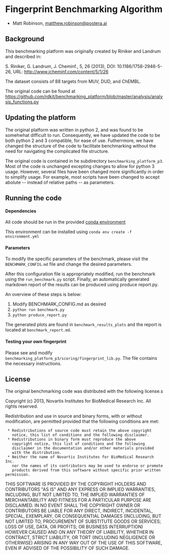 # Fingerprint Benchmarking Algorithm
- Matt Robinson, matthew.robinson@postera.ai

## Background ##

This benchmarking platform was originally created by Riniker and Landrum and described in:

S. Riniker, G. Landrum, J. Cheminf., 5, 26 (2013),
DOI: 10.1186/1758-2946-5-26,
URL: http://www.jcheminf.com/content/5/1/26

The dataset consists of 88 targets from MUV, DUD, and ChEMBL. 

The original code can be found at https://github.com/rdkit/benchmarking_platform/blob/master/analysis/analysis_functions.py

## Updating the platform ##

The original platform was written in python 2, and was found to be somehwhat difficult to run. Consequently, we have updated the code to be both python 2 and 3 compatible, for ease of use. Futherrmore, we have changed the structure of the code to facilitate benchmarking without the need for navigating the complicated file structure. 

The original code is contained in he subdirectory `benchmarking_platform_p3`. Most of the code is unchanged excepting changes to allow for python 3 usage. However, several files have been changed more significantly in order to simplify usage. For example, most scripts have been changed to accept abolute -- instead of relative paths -- as parameters.

## Running the code

#### Dependencies
All code should be run in the provided [conda environment](https://docs.conda.io/projects/conda/en/latest/index.html)

This environment can be installed using 
`conda env create -f environment.yml`

#### Parameters
To modify the specific parameters of the benchmark, please visit the `BENCHMARK_CONFIG.md` file and change the desired parameters.

After this configuration file is appropriately modified, run the benchmark using the `run_benchmark.py` script. Finally, an automatically generated markdown report of the results can be produced using produce report.py.

An overview of these steps is below:
1. Modify BENCHMARK_CONFIG.md as desired
2. `python run benchmark.py`
3. `python produce_report.py`

The generated plots are found in `benchmark_results_plots` and the report is located at `benchmark_report.md`.

#### Testing your own fingerprint

Please see and modify `benchmarking_platform_p3/scoring/fingerprint_lib.py`. The file contains the necessary instructions.

## License

The original benchmarking code was distributed with the following license.s

Copyright (c) 2013, Novartis Institutes for BioMedical Research Inc.
All rights reserved.

Redistribution and use in source and binary forms, with or without
modification, are permitted provided that the following conditions are
met: 

     * Redistributions of source code must retain the above copyright 
       notice, this list of conditions and the following disclaimer.
     * Redistributions in binary form must reproduce the above
       copyright notice, this list of conditions and the following 
       disclaimer in the documentation and/or other materials provided 
       with the distribution.
     * Neither the name of Novartis Institutes for BioMedical Research Inc. 
       nor the names of its contributors may be used to endorse or promote 
       products derived from this software without specific prior written permission.

THIS SOFTWARE IS PROVIDED BY THE COPYRIGHT HOLDERS AND CONTRIBUTORS "AS IS" AND ANY EXPRESS OR IMPLIED WARRANTIES, INCLUDING, BUT NOT
LIMITED TO, THE IMPLIED WARRANTIES OF MERCHANTABILITY AND FITNESS FOR
A PARTICULAR PURPOSE ARE DISCLAIMED. IN NO EVENT SHALL THE COPYRIGHT
OWNER OR CONTRIBUTORS BE LIABLE FOR ANY DIRECT, INDIRECT, INCIDENTAL,
SPECIAL, EXEMPLARY, OR CONSEQUENTIAL DAMAGES (INCLUDING, BUT NOT
LIMITED TO, PROCUREMENT OF SUBSTITUTE GOODS OR SERVICES; LOSS OF USE,
DATA, OR PROFITS; OR BUSINESS INTERRUPTION) HOWEVER CAUSED AND ON ANY
THEORY OF LIABILITY, WHETHER IN CONTRACT, STRICT LIABILITY, OR TORT
(INCLUDING NEGLIGENCE OR OTHERWISE) ARISING IN ANY WAY OUT OF THE USE
OF THIS SOFTWARE, EVEN IF ADVISED OF THE POSSIBILITY OF SUCH DAMAGE.

